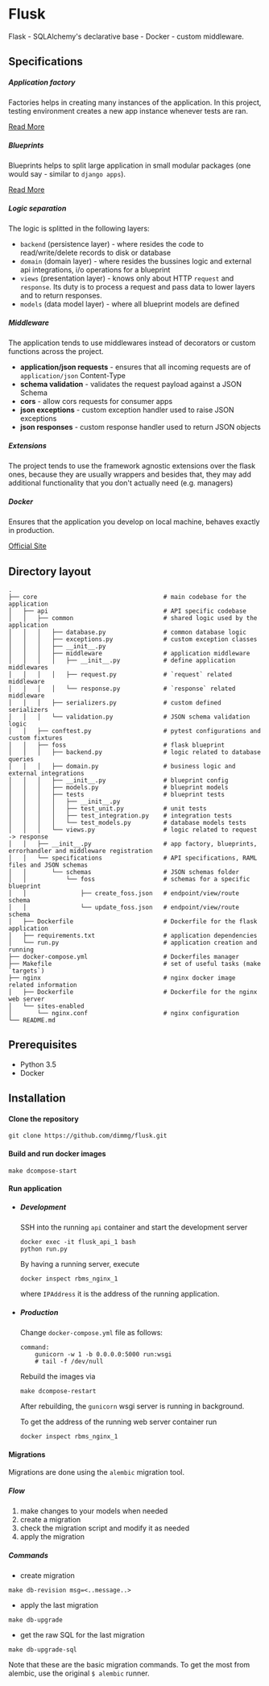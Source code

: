 # Flusk

Flask - SQLAlchemy's declarative base - Docker - custom middleware.

## Specifications

##### Application factory

Factories helps in creating many instances of the application.
In this project, testing environment creates a new app instance whenever tests are ran.

[Read More](http://flask.pocoo.org/docs/0.11/patterns/appfactories/)

##### Blueprints

Blueprints helps to split large application in small modular packages (one would say - similar to `django apps`).

[Read More](http://flask.pocoo.org/docs/0.11/blueprints/#blueprints)

##### Logic separation

The logic is splitted in the following layers:

- `backend` (persistence layer) - where resides the code to read/write/delete records to disk or database
- `domain` (domain layer) - where resides the bussines logic and external api integrations, i/o operations for a blueprint
- `views` (presentation layer) - knows only about HTTP `request` and `response`. Its duty is to process a request and pass data to lower layers and to return responses.
- `models` (data model layer) - where all blueprint models are defined

##### Middleware

The application tends to use middlewares instead of decorators or custom functions across the project.

- **application/json requests** - ensures that all incoming requests are of `application/json` Content-Type
- **schema validation** - validates the request payload against a JSON Schema
- **cors** - allow cors requests for consumer apps
- **json exceptions** - custom exception handler used to raise JSON exceptions
- **json responses** - custom response handler used to return JSON objects

##### Extensions

The project tends to use the framework agnostic extensions over the flask ones, because they are usually wrappers and besides that, they may add additional functionality that you don't actually need (e.g. managers)

##### Docker

Ensures that the application you develop on local machine, behaves exactly in production.

[Official Site](https://www.docker.com/)

## Directory layout

```
.
├── core                                   # main codebase for the application
│   ├── api                                # API specific codebase
│   │   ├── common                         # shared logic used by the application
│   │   │   ├── database.py                # common database logic
│   │   │   ├── exceptions.py              # custom exception classes
│   │   │   ├── __init__.py
│   │   │   ├── middleware                 # application middleware
│   │   │   │   ├── __init__.py            # define application middlewares
│   │   │   │   ├── request.py             # `request` related middleware
│   │   │   │   └── response.py            # `response` related middleware
│   │   │   ├── serializers.py             # custom defined serializers
│   │   │   └── validation.py              # JSON schema validation logic
│   │   ├── conftest.py                    # pytest configurations and custom fixtures
│   │   ├── foss                           # flask blueprint
│   │   │   ├── backend.py                 # logic related to database queries
│   │   │   ├── domain.py                  # business logic and external integrations
│   │   │   ├── __init__.py                # blueprint config
│   │   │   ├── models.py                  # blueprint models
│   │   │   ├── tests                      # blueprint tests
│   │   │   │   ├── __init__.py
│   │   │   │   ├── test_unit.py           # unit tests
│   │   │   │   ├── test_integration.py    # integration tests
│   │   │   │   └── test_models.py         # database models tests
│   │   │   └── views.py                   # logic related to request -> response
│   │   ├── __init__.py                    # app factory, blueprints, errorhandler and middleware registration
│   │   └── specifications                 # API specifications, RAML files and JSON schemas
│   │       └── schemas                    # JSON schemas folder
│   │           └── foss                   # schemas for a specific blueprint
│   │               ├── create_foss.json   # endpoint/view/route schema
│   │               └── update_foss.json   # endpoint/view/route schema
│   ├── Dockerfile                         # Dockerfile for the flask application
│   ├── requirements.txt                   # application dependencies
│   └── run.py                             # application creation and running
├── docker-compose.yml                     # Dockerfiles manager
├── Makefile                               # set of useful tasks (make `targets`)
├── nginx                                  # nginx docker image related information
│   ├── Dockerfile                         # Dockerfile for the nginx web server
│   └── sites-enabled
│       └── nginx.conf                     # nginx configuration
└── README.md
```

## Prerequisites

- Python 3.5
- Docker

## Installation


#### Clone the repository

```
git clone https://github.com/dimmg/flusk.git
```

#### Build and run docker images

```
make dcompose-start
```

#### Run application

- ##### Development

    SSH into the running `api` container and start the development server

    ```
    docker exec -it flusk_api_1 bash
    python run.py
    ```

    By having a running server, execute

    ```
    docker inspect rbms_nginx_1
    ```

    where `IPAddress` it is the address of the running application.



- ##### Production

    Change `docker-compose.yml` file as follows:

    ```
    command:
        gunicorn -w 1 -b 0.0.0.0:5000 run:wsgi
        # tail -f /dev/null
    ```

    Rebuild the images via

    ```
    make dcompose-restart
    ```

    After rebuilding, the `gunicorn` wsgi server is running in background.

    To get the address of the running web server container run

    ```
    docker inspect rbms_nginx_1
    ```

#### Migrations

Migrations are done using the `alembic` migration tool.

##### Flow

1. make changes to your models when needed
2. create a migration
3. check the migration script and modify it as needed
4. apply the migration

##### Commands

- create migration
```
make db-revision msg=<..message..>
```

- apply the last migration
```
make db-upgrade
```

- get the raw SQL for the last migration
```
make db-upgrade-sql
```

Note that these are the basic migration commands. To get the most from alembic, use the original `$ alembic` runner.





